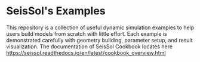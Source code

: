 # SeisSol's Examples

This repository is a collection of useful dynamic simulation examples to help users build models from scratch with little effort. Each example is demonstrated carefully with geometry building, parameter setup, and result visualization. 
The documentation of SeisSol Cookbook locates here https://seissol.readthedocs.io/en/latest/cookbook_overview.html
